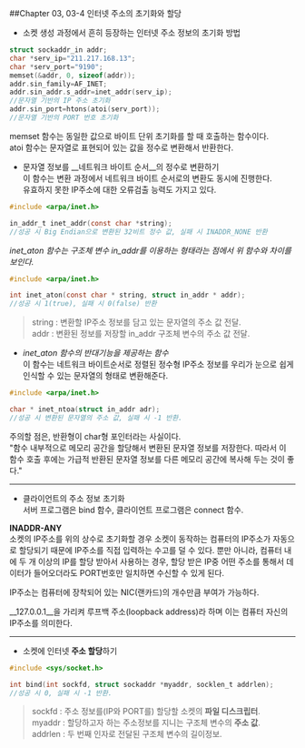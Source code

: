 ##Chapter 03, 03-4 인터넷 주소의 초기화와 할당

* 소켓 생성 과정에서 흔히 등장하는 인터넷 주소 정보의 초기화 방법
```c
struct sockaddr_in addr;
char *serv_ip="211.217.168.13";
char *serv_port="9190";
memset(&addr, 0, sizeof(addr));
addr.sin_family=AF_INET;
addr.sin_addr.s_addr=inet_addr(serv_ip);  
//문자열 기반의 IP 주소 초기화
addr.sin_port=htons(atoi(serv_port));     
//문자열 기반의 PORT 번호 초기화
```
memset 함수는 동일한 값으로 바이트 단위 초기화를 할 때 호출하는 함수이다.  
atoi 함수는 문자열로 표현되어 있는 값을 정수로 변환해서 반환한다.  

* 문자열 정보를 __네트워크 바이트 순서__의 정수로 변환하기  
이 함수는 변환 과정에서 네트워크 바이트 순서로의 변환도 동시에 진행한다.  
유효하지 못한 IP주소에 대한 오류검출 능력도 가지고 있다.  
```c
#include <arpa/inet.h>

in_addr_t inet_addr(const char *string);  
//성공 시 Big Endian으로 변환된 32비트 정수 값, 실패 시 INADDR_NONE 반환 
```
*inet_aton 함수는 구조체 변수 in_addr를 이용하는 형태라는 점에서 위 함수와 차이를 보인다.*
```c
#include <arpa/inet.h>

int inet_aton(const char * string, struct in_addr * addr);
//성공 시 1(true), 실패 시 0(false) 반환
```
>string : 변환할 IP주소 정보를 담고 있는 문자열의 주소 값 전달.  
addr : 변환된 정보를 저장할 in_addr 구조체 변수의 주소 값 전달.  

* *inet_aton 함수의 반대기능을 제공하는 함수*  
이 함수는 네트워크 바이트순서로 정렬된 정수형 IP주소 정보를 우리가 눈으로 쉽게 인식할 수 있는 문자열의 형태로 변환해준다.  
```c
#include <arpa/inet.h>

char * inet_ntoa(struct in_addr adr);  
//성공 시 변환된 문자열의 주소 값, 실패 시 -1 반환.
```
주의할 점은, 반환형이 char형 포인터라는 사실이다.  
"함수 내부적으로 메모리 공간을 할당해서 변환된 문자열 정보를 저장한다. 따라서 이 함수 호출 후에는 가급적 반환된 문자열 정보를 다른 메모리 공간에 복사해 두는 것이 좋다."  

***


* 클라이언트의 주소 정보 초기화  
서버 프로그램은 bind 함수, 클라이언트 프로그램은 connect 함수.

**INADDR-ANY**  
소켓의 IP주소를 위의 상수로 초기화할 경우 소켓이 동작하는 컴퓨터의 IP주소가 자동으로 할당되기 때문에 IP주소를 직접 입력하는 수고를 덜 수 있다. 뿐만 아니라, 컴퓨터 내에 두 개 이상의 IP를 할당 받아서 사용하는 경우, 할당 받은 IP중 어떤 주소를 통해서 데이터가 들어오더라도 PORT번호만 일치하면 수신할 수 있게 된다.  

IP주소는 컴퓨터에 장착되어 있는 NIC(랜카드)의 개수만큼 부여가 가능하다.  

__127.0.0.1__을 가리켜 루프백 주소(loopback address)라 하며 이는 컴퓨터 자신의 IP주소를 의미한다.  

***

* 소켓에 인터넷 **주소 할당**하기  
```c
#include <sys/socket.h>

int bind(int sockfd, struct sockaddr *myaddr, socklen_t addrlen);  
//성공 시 0, 실패 시 -1 반환.
```
>sockfd : 주소 정보를(IP와 PORT를) 할당할 소켓의 **파일 디스크립터**.  
myaddr : 할당하고자 하는 주소정보를 지니는 구조체 변수의 **주소 값**.  
addrlen : 두 번째 인자로 전달된 구조체 변수의 길이정보.  

